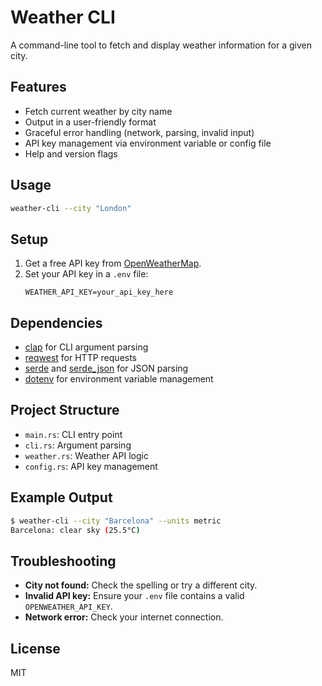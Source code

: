 # Weather CLI

A command-line tool to fetch and display weather information for a given city.

## Features

- Fetch current weather by city name
- Output in a user-friendly format
- Graceful error handling (network, parsing, invalid input)
- API key management via environment variable or config file
- Help and version flags

## Usage

```sh
weather-cli --city "London"
```

## Setup

1. Get a free API key from [OpenWeatherMap](https://openweathermap.org/api).
2. Set your API key in a `.env` file:
   ```
   WEATHER_API_KEY=your_api_key_here
   ```

## Dependencies

- [clap](https://crates.io/crates/clap) for CLI argument parsing
- [reqwest](https://crates.io/crates/reqwest) for HTTP requests
- [serde](https://crates.io/crates/serde) and [serde_json](https://crates.io/crates/serde_json) for JSON parsing
- [dotenv](https://crates.io/crates/dotenv) for environment variable management

## Project Structure

- `main.rs`: CLI entry point
- `cli.rs`: Argument parsing
- `weather.rs`: Weather API logic
- `config.rs`: API key management

## Example Output

```sh
$ weather-cli --city "Barcelona" --units metric
Barcelona: clear sky (25.5°C)
```

## Troubleshooting

- **City not found:** Check the spelling or try a different city.
- **Invalid API key:** Ensure your `.env` file contains a valid `OPENWEATHER_API_KEY`.
- **Network error:** Check your internet connection.

## License

MIT
